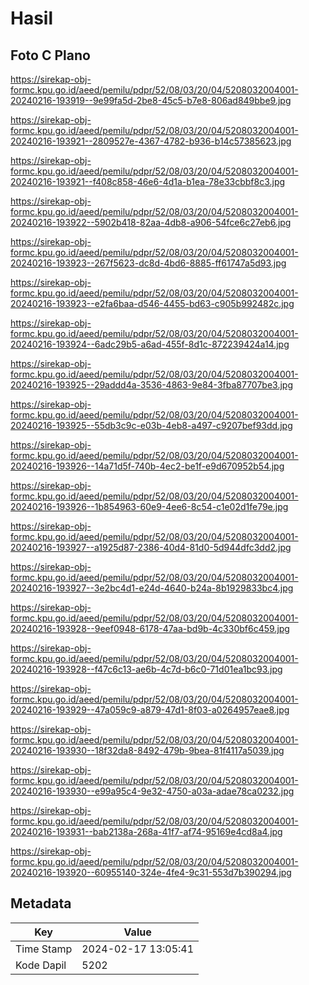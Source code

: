 # Hasil

## Foto C Plano

https://sirekap-obj-formc.kpu.go.id/aeed/pemilu/pdpr/52/08/03/20/04/5208032004001-20240216-193919--9e99fa5d-2be8-45c5-b7e8-806ad849bbe9.jpg

https://sirekap-obj-formc.kpu.go.id/aeed/pemilu/pdpr/52/08/03/20/04/5208032004001-20240216-193921--2809527e-4367-4782-b936-b14c57385623.jpg

https://sirekap-obj-formc.kpu.go.id/aeed/pemilu/pdpr/52/08/03/20/04/5208032004001-20240216-193921--f408c858-46e6-4d1a-b1ea-78e33cbbf8c3.jpg

https://sirekap-obj-formc.kpu.go.id/aeed/pemilu/pdpr/52/08/03/20/04/5208032004001-20240216-193922--5902b418-82aa-4db8-a906-54fce6c27eb6.jpg

https://sirekap-obj-formc.kpu.go.id/aeed/pemilu/pdpr/52/08/03/20/04/5208032004001-20240216-193923--267f5623-dc8d-4bd6-8885-ff61747a5d93.jpg

https://sirekap-obj-formc.kpu.go.id/aeed/pemilu/pdpr/52/08/03/20/04/5208032004001-20240216-193923--e2fa6baa-d546-4455-bd63-c905b992482c.jpg

https://sirekap-obj-formc.kpu.go.id/aeed/pemilu/pdpr/52/08/03/20/04/5208032004001-20240216-193924--6adc29b5-a6ad-455f-8d1c-872239424a14.jpg

https://sirekap-obj-formc.kpu.go.id/aeed/pemilu/pdpr/52/08/03/20/04/5208032004001-20240216-193925--29addd4a-3536-4863-9e84-3fba87707be3.jpg

https://sirekap-obj-formc.kpu.go.id/aeed/pemilu/pdpr/52/08/03/20/04/5208032004001-20240216-193925--55db3c9c-e03b-4eb8-a497-c9207bef93dd.jpg

https://sirekap-obj-formc.kpu.go.id/aeed/pemilu/pdpr/52/08/03/20/04/5208032004001-20240216-193926--14a71d5f-740b-4ec2-be1f-e9d670952b54.jpg

https://sirekap-obj-formc.kpu.go.id/aeed/pemilu/pdpr/52/08/03/20/04/5208032004001-20240216-193926--1b854963-60e9-4ee6-8c54-c1e02d1fe79e.jpg

https://sirekap-obj-formc.kpu.go.id/aeed/pemilu/pdpr/52/08/03/20/04/5208032004001-20240216-193927--a1925d87-2386-40d4-81d0-5d944dfc3dd2.jpg

https://sirekap-obj-formc.kpu.go.id/aeed/pemilu/pdpr/52/08/03/20/04/5208032004001-20240216-193927--3e2bc4d1-e24d-4640-b24a-8b1929833bc4.jpg

https://sirekap-obj-formc.kpu.go.id/aeed/pemilu/pdpr/52/08/03/20/04/5208032004001-20240216-193928--9eef0948-6178-47aa-bd9b-4c330bf6c459.jpg

https://sirekap-obj-formc.kpu.go.id/aeed/pemilu/pdpr/52/08/03/20/04/5208032004001-20240216-193928--f47c6c13-ae6b-4c7d-b6c0-71d01ea1bc93.jpg

https://sirekap-obj-formc.kpu.go.id/aeed/pemilu/pdpr/52/08/03/20/04/5208032004001-20240216-193929--47a059c9-a879-47d1-8f03-a0264957eae8.jpg

https://sirekap-obj-formc.kpu.go.id/aeed/pemilu/pdpr/52/08/03/20/04/5208032004001-20240216-193930--18f32da8-8492-479b-9bea-81f4117a5039.jpg

https://sirekap-obj-formc.kpu.go.id/aeed/pemilu/pdpr/52/08/03/20/04/5208032004001-20240216-193930--e99a95c4-9e32-4750-a03a-adae78ca0232.jpg

https://sirekap-obj-formc.kpu.go.id/aeed/pemilu/pdpr/52/08/03/20/04/5208032004001-20240216-193931--bab2138a-268a-41f7-af74-95169e4cd8a4.jpg

https://sirekap-obj-formc.kpu.go.id/aeed/pemilu/pdpr/52/08/03/20/04/5208032004001-20240216-193920--60955140-324e-4fe4-9c31-553d7b390294.jpg


## Metadata

| Key        | Value               |
| ---------- | ------------------- |
| Time Stamp | 2024-02-17 13:05:41 |
| Kode Dapil | 5202                |



